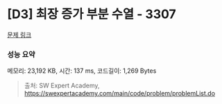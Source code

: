 # [D3] 최장 증가 부분 수열 - 3307 

[문제 링크](https://swexpertacademy.com/main/code/problem/problemDetail.do?contestProbId=AWBOKg-a6l0DFAWr) 

### 성능 요약

메모리: 23,192 KB, 시간: 137 ms, 코드길이: 1,269 Bytes



> 출처: SW Expert Academy, https://swexpertacademy.com/main/code/problem/problemList.do